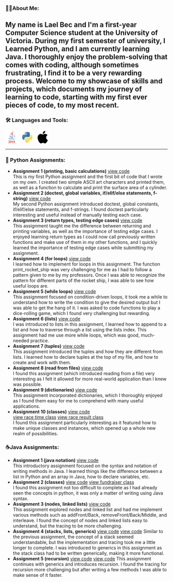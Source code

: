 ### 👩‍💻About Me:
My name is Lael Bec and I'm a first-year Computer Science student at the University of Victoria. During my first semester of university, I Learned Python, and I am currently learning Java. I thoroughly enjoy the problem-solving that comes with coding, although sometimes frustrating, I find it to be a very rewarding process. Welcome to my showcase of skills and projects, which documents my journey of learning to code, starting with my first ever pieces of code, to my most recent. 
---
### 🛠️ Languages and Tools:
<div>
  <img src="https://github.com/devicons/devicon/blob/master/icons/java/java-original-wordmark.svg" title="Java" alt="Java" width="40" height="40"/>&nbsp;
  <img src="https://github.com/devicons/devicon/blob/master/icons/python/python-original.svg?short_path=e0e096a" title="Python" alt="Python" width="40" height="40"/>&nbsp;
  <img src="https://github.com/devicons/devicon/blob/master/icons/apple/apple-original.svg" title="Apple" alt="Apple" width="40" height="40"/>&nbsp;
</div>

---

### 🐍 Python Assignments:
- **Assignment 1 (printing, basic calculations)** [view code](assignment1.py)  
  This is my first Python assignment and the first bit of code that I wrote on my own. I created two simple ASCII art characters and printed them, as well as a function to     calculate and print the surface area of a cylinder. 
- **Assignment 2 (doctest, global variables, if/elif/else statements, f-string)** [view code](assignment2.py)  
  My second Python assignment introduced doctest, global constants, if/elif/else statements, and f-strings. I found doctest particularly interesting and useful instead of manually testing each case. 
- **Assignment 3 (return types, testing edge cases)** [view code](assignment3.py)  
  This assignment taught me the difference between returning and printing variables, as well as the importance of testing edge cases. I enjoyed learning return types as I could now call previously written functions and make use of them in my other functions, and I quickly learned the importance of testing edge cases while submitting my assignment.
- **Assignment 4 (for loops)** [view code](assignment4.py)  
  I learned how to implement for loops in this assignment. The function print_rocket_ship was very challenging for me as I had to follow a pattern given to me by my professors. Once I was able to recognize the pattern for different parts of the rocket ship, I was able to see how useful loops are.
- **Assignment 5 (while loops)** [view code](assignment5.py)  
  This assignment focused on condition-driven loops, it took me a while to understand how to write the condition to give the desired output but I was able to get the hang of it. I was asked to code functions to play a dice-rolling game, which I found very challenging but rewarding.
- **Assignment 6 (lists)** [view code](assignment6.py)  
  I was introduced to lists in this assignment, I learned how to append to a list and how to traverse through a list using the lists index. This assignment had me use more while loops, which was good, much-needed practice.
- **Assignment 7 (tuples)** [view code](assignment7.py)  
  This assignment introduced the tuples and how they are different from lists. I learned how to declare tuples at the top of my file, and how to create and work with them.
- **Assignment 8 (read from files)** [view code](assignment8.py)  
  I found this assignment (which introduced reading from a file) very interesting as I felt it allowed for more real-world application than I knew was possible.
- **Assignment 9 (dictionaries)** [view code](assignment9.py)  
  This assignment incorporated dictionaries, which I thoroughly enjoyed as I found them easy for me to comprehend with many useful applications.
- **Assignment 10 (classes)** [view code](assignment10.py)  
  [view race time class](race_time.py) [view race result class](race_result.py)  
  I found this assignment particularly interesting as it featured how to make unique classes and instances, which opened up a whole new realm of possibilities.


### ☕️Java Assignments:
- **Assignment 1 (java notation)** [view code](A1Exercises.java)  
  This introductory assignment focused on the syntax and notation of writing methods in Java. I learned things like the difference between a list in Python and an array in Java, how to declare variables, etc.
- **Assignment 2 (classes)** [view code](A2Exercises.java) [view fundraiser class](fundraiser.java)  
  I found this assignment not too difficult to complete as I had already seen the concepts in python, it was only a matter of writing using Java syntax.
- **Assignment 3 (nodes, linked lists)** [view code](A3LinkedList.java)  
  This assignment explored nodes and linked list and had me implement various methods such as addFront/Back, removeFront/Back/Middle, and interleave. I found the concept of nodes and linked lists easy to understand, but the tracing to be more challenging.
- **Assignment 4 (stacks, lists, generics)** [view code](A4Exercises.java) [view code](A4Stack.java)
  Similar to the previous assignment, the concept of a stack seemed understandable, but the implementation and tracing took me a little longer to complete. I was introduced to generics in this assignment as the stack class had to be written generically, making it more functional.
- **Assignment 5 (recursion)** [view code](A5Exercises.java) [view code](LinkedSongList.java)
  This assignment continues with generics and introduces recursion. I found the tracing for recursion more challenging but after writing a few methods I was able to make sense of it faster. 
